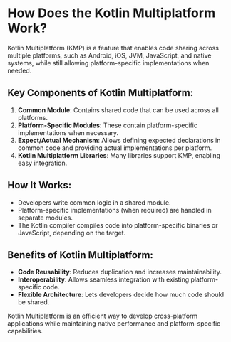 # How Does the Kotlin Multiplatform Work?

Kotlin Multiplatform (KMP) is a feature that enables code sharing across multiple platforms, such as Android, iOS, JVM, JavaScript, and native systems, while still allowing platform-specific implementations when needed.

## Key Components of Kotlin Multiplatform:
  
1. **Common Module**: Contains shared code that can be used across all platforms.
2. **Platform-Specific Modules**: These contain platform-specific implementations when necessary.
3. **Expect/Actual Mechanism**: Allows defining expected declarations in common code and providing actual implementations per platform.
4. **Kotlin Multiplatform Libraries**: Many libraries support KMP, enabling easy integration.
  
## How It Works:
  
- Developers write common logic in a shared module.
- Platform-specific implementations (when required) are handled in separate modules.
- The Kotlin compiler compiles code into platform-specific binaries or JavaScript, depending on the target.

## Benefits of Kotlin Multiplatform:
  
- **Code Reusability**: Reduces duplication and increases maintainability.
- **Interoperability**: Allows seamless integration with existing platform-specific code.
- **Flexible Architecture**: Lets developers decide how much code should be shared.

Kotlin Multiplatform is an efficient way to develop cross-platform applications while maintaining native performance and platform-specific capabilities.
